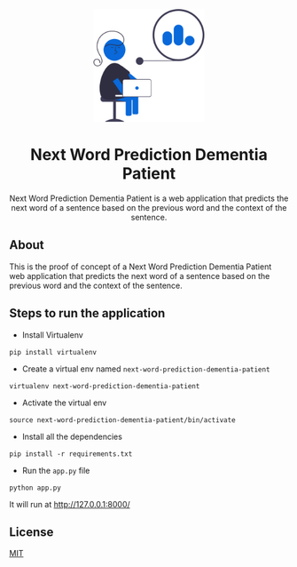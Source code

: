 <div align="center">
<img src="assets/next-word-prediction-dementia-patient.svg" height="auto" width="200" />
<br />
<h1>Next Word Prediction Dementia Patient</h1>
<p>
Next Word Prediction Dementia Patient is a web application that predicts the next word of a sentence based on the previous word and the context of the sentence.
</p>
</div>

## About

This is the proof of concept of a Next Word Prediction Dementia Patient web application that predicts the next word of a sentence based on the previous word and the context of the sentence.

## Steps to run the application

- Install Virtualenv

```shell
pip install virtualenv
```

- Create a virtual env named `next-word-prediction-dementia-patient`

```shell
virtualenv next-word-prediction-dementia-patient
```

- Activate the virtual env

```shell
source next-word-prediction-dementia-patient/bin/activate
```

- Install all the dependencies

```shell
pip install -r requirements.txt
```

- Run the `app.py` file

```shell
python app.py
```

It will run at http://127.0.0.1:8000/

## License

[MIT](https://github.com/iamrajiv/next-word-prediction-dementia-patient/blob/main/LICENSE)
